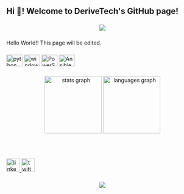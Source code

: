 <h2 align="left">Hi 👋! Welcome to DeriveTech's GitHub page!</h2>

###

<div align="center">
  <img src="https://i.imgur.com/mF1aNOC.png"  />
</div>

###

<p align="left">Hello World!! This page will be edited.</p>

###

<div align="left">
  <img src="https://cdn.jsdelivr.net/gh/devicons/devicon/icons/python/python-original.svg" height="30" width="42" alt="python logo"  />
  <img src="https://cdn.jsdelivr.net/gh/devicons/devicon/icons/windows8/windows8-original.svg" height="30" width="42" alt="windows8 logo"  />
  <img src="https://img.icons8.com/fluency/512/powershell.png" height="30" width="42" alt="PowerShell logo"  />
  <img src="https://img.icons8.com/color/512/ansible.png" height="30" width="42" alt="Ansible logo"  />
</div>

###

<div align="center">
  <img src="https://github-readme-stats.vercel.app/api?hide_title=false&hide_rank=false&show_icons=true&include_all_commits=true&count_private=true&disable_animations=false&theme=dracula&locale=en&hide_border=false&username=DeriveTEch" height="150" alt="stats graph"  />
  <img src="https://github-readme-stats.vercel.app/api/top-langs?locale=en&hide_title=false&layout=compact&card_width=320&langs_count=5&theme=dracula&hide_border=false&username=DeriveTEch" height="150" alt="languages graph"  />
</div>

###

<br clear="both">


###

<div align="left">
  <a href="https://www.linkedin.com/company/derive-technologies">
    <img src="https://img.shields.io/static/v1?message=LinkedIn&logo=linkedin&label=&color=0077B5&logoColor=white&labelColor=&style=for-the-badge" height="35" alt="linkedin logo"  />
  </a>
  <a href="https://twitter.com/derivetech">
    <img src="https://img.shields.io/static/v1?message=Twitter&logo=twitter&label=&color=1DA1F2&logoColor=white&labelColor=&style=for-the-badge" height="35" alt="twitter logo"  />
  </a>
  
</div>

###

<div align="center">
  <img src="https://profile-counter.glitch.me/DeriveTEch/count.svg?"  />
</div>

###
